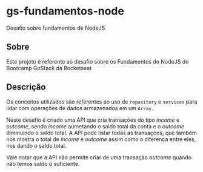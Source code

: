 # gs-fundamentos-node
Desafio sobre fundamentos de NodeJS

## Sobre
Este projeto é referente ao desafio sobre os Fundamentos do NodeJS do Bootcamp GoStack da Rocketseat

## Descrição
Os conceitos utilizados são referentes ao uso de ```repository``` e ```services``` para lidar com operações de dados armazenados em um ```Array```. 

Neste desafio é criado uma API que cria transações do tipo *income* e *outcome*, sendo *income* aumetando o saldo total da conta e o *outcome* diminuindo o saldo total.
A API pode listar todas as transações, que também nos mostra o total de *income* e *outcome* assim como a diferença entre eles, nos dando o saldo total. 

Vale notar que a API não permite criar de uma transação *outcome* quando não temos saldo o suficiente.
